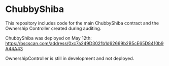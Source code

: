 # ChubbyShiba

This repository includes code for the main ChubbyShiba contract and the Ownership Controller created during auditing.

ChubbyShiba was deployed on May 12th:
https://bscscan.com/address/0xc7a249D3021b1d62669b2B5cE65D8410b9A44A43

OwnershipController is still in development and not deployed.